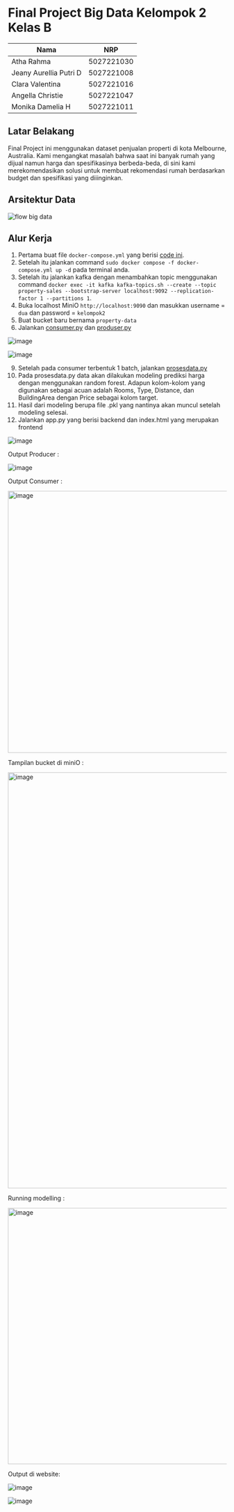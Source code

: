 # Final Project Big Data Kelompok 2 Kelas B

| Nama                     | NRP        |
|--------------------------|------------|
| Atha Rahma               | 5027221030 |
| Jeany Aurellia Putri D   | 5027221008 |
| Clara Valentina          | 5027221016 |
| Angella Christie         | 5027221047 |
| Monika Damelia H         | 5027221011 |

## Latar Belakang

Final Project ini menggunakan dataset penjualan properti di kota Melbourne, Australia. Kami mengangkat masalah bahwa saat ini banyak rumah yang dijual namun harga dan spesifikasinya berbeda-beda, di sini kami merekomendasikan solusi untuk membuat rekomendasi rumah berdasarkan budget dan spesifikasi yang diiinginkan.

## Arsitektur Data
![flow big data](https://github.com/user-attachments/assets/9900e79d-8671-4572-867b-871c1e3b3784)


## Alur Kerja
1. Pertama buat file ` docker-compose.yml ` yang berisi [code ini](kafka/docker-compose.yml).
2. Setelah itu jalankan command `sudo docker compose -f docker-compose.yml up -d` pada terminal anda.
3. Setelah itu jalankan kafka dengan menambahkan topic menggunakan command ```docker exec -it kafka kafka-topics.sh --create --topic property-sales --bootstrap-server localhost:9092 --replication-factor 1 --partitions 1```.
4. Buka localhost MiniO `http://localhost:9090` dan masukkan username = `dua` dan password = `kelompok2`
5. Buat bucket baru bernama `property-data`
7. Jalankan [consumer.py](kafka/consumer.py) dan [produser.py](kafka/producer.py)

![image](https://github.com/user-attachments/assets/e61f165e-294c-44db-9dd4-ae01173f5bfd)

![image](https://github.com/user-attachments/assets/64c86c89-3b96-4e8e-b005-e3ab7d5d4fec)
   
9. Setelah pada consumer terbentuk 1 batch, jalankan [prosesdata.py](data/prosesdata.py)
10. Pada prosesdata.py data akan dilakukan modeling prediksi harga dengan menggunakan random forest. Adapun kolom-kolom yang digunakan sebagai acuan adalah Rooms, Type, Distance, dan BuildingArea dengan Price sebagai kolom target.
11. Hasil dari modeling berupa file .pkl yang nantinya akan muncul setelah modeling selesai.
12. Jalankan app.py yang berisi backend dan index.html yang merupakan frontend

![image](https://github.com/user-attachments/assets/290920fc-3526-470d-8881-6c6d29db6181)

Output Producer :

![image](https://github.com/user-attachments/assets/e2db866a-d2b1-4e55-84c8-7da3a61869d3)


Output Consumer :

<img width="602" alt="image" src="https://github.com/user-attachments/assets/752bc0f9-3fe0-4c37-bdb8-2556b69ee30f" />


Tampilan bucket di miniO :

<img width="956" alt="image" src="https://github.com/user-attachments/assets/841b7ed1-a5c4-41dc-98c2-4374584a892d" />

Running modelling :

<img width="589" alt="image" src="https://github.com/user-attachments/assets/62ac85b3-7af8-4317-8e55-407dc1e013ef" />

Output di website:

![image](https://github.com/user-attachments/assets/9ed9bb82-70f9-4209-8e72-8e02eb97ae15)

![image](https://github.com/user-attachments/assets/a0c872d2-278f-437e-868d-798f992ebabe)







